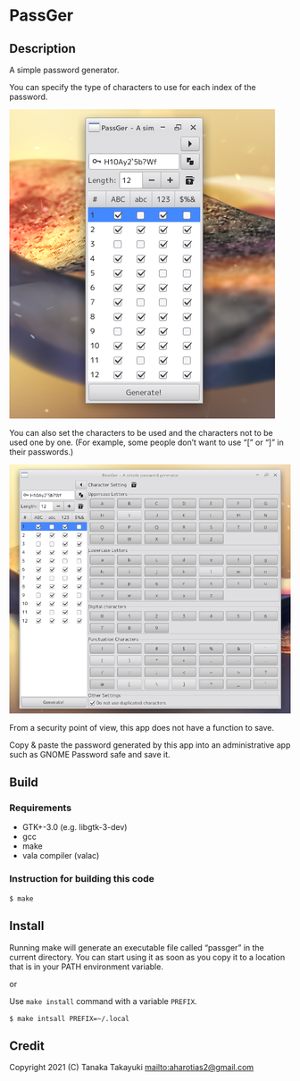 PassGer
====================================================================================================
Description
----------------------------------------------------------------------------------------------------
A simple password generator.

You can specify the type of characters to use for each index of the password.

![pic1](docs/images/screenshot-1.png)

You can also set the characters to be used and the characters not to be used one by one. (For
example, some people don’t want to use “[” or “]” in their passwords.)

![pic2](docs/images/screenshot-2.png)

From a security point of view, this app does not have a function to save.

Copy & paste the password generated by this app into an administrative app such as GNOME Password
safe and save it.

Build
----------------------------------------------------------------------------------------------------
### Requirements
* GTK+-3.0 (e.g. libgtk-3-dev)
* gcc
* make
* vala compiler (valac)

### Instruction for building this code

    $ make

Install
----------------------------------------------------------------------------------------------------
Running make will generate an executable file called “passger” in the current directory. You can start
using it as soon as you copy it to a location that is in your PATH environment variable.

or

Use `make install` command with a variable `PREFIX`.

    $ make intsall PREFIX=~/.local

Credit
----------------------------------------------------------------------------------------------------
Copyright 2021 (C) Tanaka Takayuki <mailto:aharotias2@gmail.com>
